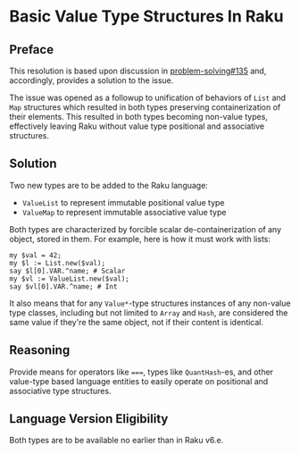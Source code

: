 # Basic Value Type Structures In Raku

## Preface

This resolution is based upon discussion in 
[problem-solving#135](https://github.com/Raku/problem-solving/issues/135) and,
accordingly, provides a solution to the issue.

The issue was opened as a followup to unification of behaviors of `List` and
`Map` structures which resulted in both types preserving containerization of
their elements. This resulted in both types becoming non-value types,
effectively leaving Raku without value type positional and associative
structures.

## Solution

Two new types are to be added to the Raku language:

- `ValueList` to represent immutable positional value type
- `ValueMap` to represent immutable associative value type

Both types are characterized by forcible scalar de-containerization of any
object, stored in them. For example, here is how it must work with lists:

    my $val = 42;
    my $l := List.new($val);
    say $l[0].VAR.^name; # Scalar
    my $vl := ValueList.new($val);
    say $vl[0].VAR.^name; # Int

It also means that for any `Value*`-type structures instances of any non-value
type classes, including but not limited to `Array` and `Hash`, are considered
the same value if they're the same object, not if their content is identical.

## Reasoning 

Provide means for operators like `===`, types like `QuantHash`-es, and other
value-type based language entities to easily operate on positional and
associative type structures.

## Language Version Eligibility

Both types are to be available no earlier than in Raku v6.e.
